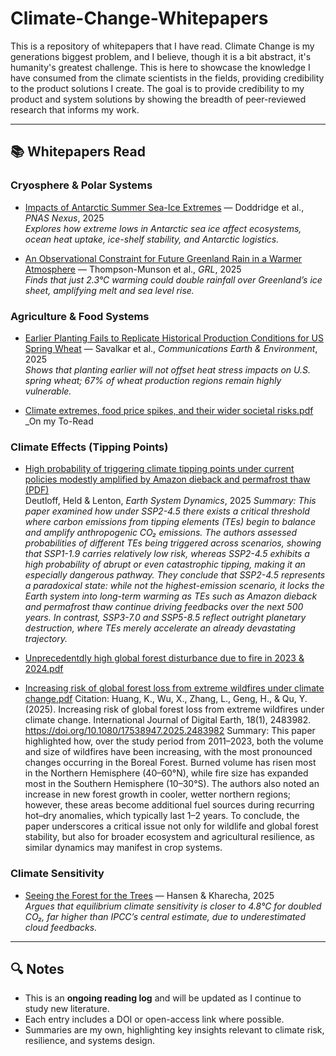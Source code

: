 # Climate-Change-Whitepapers
This is a repository of whitepapers that I have read. Climate Change is my generations biggest problem, and I believe, though it is a bit abstract, it's humanity's greatest challenge. This is here to showcase the knowledge I have consumed from the climate scientists in the fields, providing credibility to the product solutions I create.
The goal is to provide credibility to my product and system solutions by showing the breadth of peer-reviewed research that informs my work.

---

## 📚 Whitepapers Read

### Cryosphere & Polar Systems
- [Impacts of Antarctic Summer Sea-Ice Extremes](https://doi.org/10.1093/pnasnexus/pgaf164) — Doddridge et al., *PNAS Nexus*, 2025  
  _Explores how extreme lows in Antarctic sea ice affect ecosystems, ocean heat uptake, ice-shelf stability, and Antarctic logistics._

- [An Observational Constraint for Future Greenland Rain in a Warmer Atmosphere](https://doi.org/10.1029/2025GL114710) — Thompson-Munson et al., *GRL*, 2025  
  _Finds that just 2.3°C warming could double rainfall over Greenland’s ice sheet, amplifying melt and sea level rise._



### Agriculture & Food Systems
- [Earlier Planting Fails to Replicate Historical Production Conditions for US Spring Wheat](https://doi.org/10.1038/s43247-025-02716-0) — Savalkar et al., *Communications Earth & Environment*, 2025  
  _Shows that planting earlier will not offset heat stress impacts on U.S. spring wheat; 67% of wheat production regions remain highly vulnerable._

- [Climate extremes, food price spikes, and their wider societal risks.pdf](https://github.com/userattachments/files/22026067/Climate.extremes.food.price.spikes.and.their.wider.societal.risks.pdf)
  _On my To-Read 



### Climate Effects (Tipping Points)
- [High probability of triggering climate tipping points under current policies modestly amplified by Amazon dieback and permafrost thaw (PDF)](https://github.com/user-attachments/files/22027978/High.probability.of.triggering.climate.tipping.points.under.current.policies.modestly.amplified.by.Amazon.dieback.and.permafrost.thaw.pdf)  
Deutloff, Held & Lenton, *Earth System Dynamics*, 2025
_Summary: This paper examined how under SSP2-4.5 there exists a critical threshold where carbon emissions from tipping elements (TEs) begin to balance and amplify anthropogenic CO₂ emissions. The authors assessed probabilities of different TEs being triggered across scenarios, showing that SSP1-1.9 carries relatively low risk, whereas SSP2-4.5 exhibits a high probability of abrupt or even catastrophic tipping, making it an especially dangerous pathway. They conclude that SSP2-4.5 represents a paradoxical state: while not the highest-emission scenario, it locks the Earth system into long-term warming as TEs such as Amazon dieback and permafrost thaw continue driving feedbacks over the next 500 years. In contrast, SSP3-7.0 and SSP5-8.5 reflect outright planetary destruction, where TEs merely accelerate an already devastating trajectory._


- [Unprecedentdly high global forest disturbance due to fire in 2023 & 2024.pdf](https://github.com/user-attachments/files/22026092/Unprecedentdly.high.global.forest.disturbance.due.to.fire.in.2023.2024.pdf)


- [Increasing risk of global forest loss from extreme wildfires under climate change.pdf](https://github.com/user-attachments/files/22027581/Increasing.risk.of.global.forest.loss.from.extreme.wildfires.under.climate.change.pdf)
Citation: Huang, K., Wu, X., Zhang, L., Geng, H., & Qu, Y. (2025). Increasing risk of global forest loss from extreme wildfires under climate change. International Journal of Digital Earth, 18(1), 2483982. https://doi.org/10.1080/17538947.2025.2483982
Summary:
This paper highlighted how, over the study period from 2011–2023, both the volume and size of wildfires have been increasing, with the most pronounced changes occurring in the Boreal Forest. Burned volume has risen most in the Northern Hemisphere (40–60°N), while fire size has expanded most in the Southern Hemisphere (10–30°S). The authors also noted an increase in new forest growth in cooler, wetter northern regions; however, these areas become additional fuel sources during recurring hot–dry anomalies, which typically last 1–2 years. To conclude, the paper underscores a critical issue not only for wildlife and global forest stability, but also for broader ecosystem and agricultural resilience, as similar dynamics may manifest in crop systems.


### Climate Sensitivity
- [Seeing the Forest for the Trees](https://www.columbia.edu/~jeh1/mailings/2025/ForestTrees.06August2025.pdf) — Hansen & Kharecha, 2025  
  _Argues that equilibrium climate sensitivity is closer to 4.8°C for doubled CO₂, far higher than IPCC’s central estimate, due to underestimated cloud feedbacks._

---

## 🔍 Notes
- This is an **ongoing reading log** and will be updated as I continue to study new literature.  
- Each entry includes a DOI or open-access link where possible.  
- Summaries are my own, highlighting key insights relevant to climate risk, resilience, and systems design.
